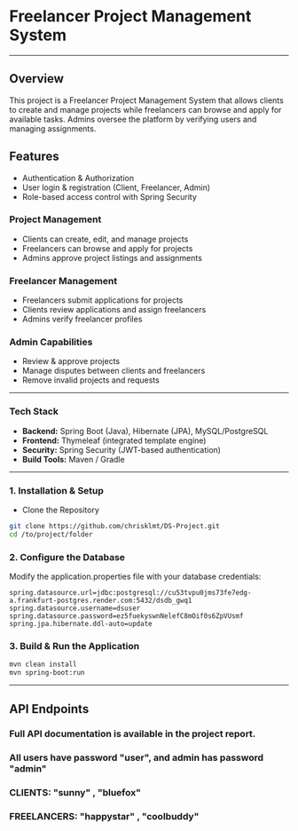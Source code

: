 # Freelancer Project Management System

---

## Overview
This project is a Freelancer Project Management
System that allows clients to create and manage
projects while freelancers can browse and apply
for available tasks. Admins oversee the platform
by verifying users and managing assignments.

## Features
- Authentication & Authorization
- User login & registration (Client, Freelancer, Admin)
- Role-based access control with Spring Security

### Project Management
- Clients can create, edit, and manage projects
- Freelancers can browse and apply for projects
- Admins approve project listings and assignments

### Freelancer Management
- Freelancers submit applications for projects
- Clients review applications and assign freelancers
- Admins verify freelancer profiles

### Admin Capabilities
- Review & approve projects
- Manage disputes between clients and freelancers
- Remove invalid projects and requests

---

### Tech Stack
- <b>Backend:</b> Spring Boot (Java), Hibernate (JPA), MySQL/PostgreSQL
- <b>Frontend:</b> Thymeleaf (integrated template engine)
- <b>Security:</b> Spring Security (JWT-based authentication)
- <b>Build Tools:</b> Maven / Gradle

---

### 1. Installation & Setup
- Clone the Repository
```sh
git clone https://github.com/chrisklmt/DS-Project.git
cd /to/project/folder
```

### 2. Configure the Database
Modify the application.properties file with your database credentials:
```properties
spring.datasource.url=jdbc:postgresql://cu53tvpu0jms73fe7edg-a.frankfurt-postgres.render.com:5432/dsdb_gwq1
spring.datasource.username=dsuser
spring.datasource.password=ez5fuekyswnNelefC8mOif0s6ZpVUsmf
spring.jpa.hibernate.ddl-auto=update
```

### 3. Build & Run the Application
```sh
mvn clean install
mvn spring-boot:run
```

---

## API Endpoints

### Full API documentation is available in the project report.

### All users have password "user", and admin has password "admin"
### CLIENTS:     "sunny"     ,  "bluefox"
### FREELANCERS: "happystar" ,  "coolbuddy" 
